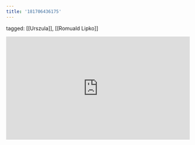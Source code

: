 ```yaml
---
title: '181706436175'
---
```

tagged: [[Urszula]], [[Romuald Lipko]]
<iframe allow="accelerometer; autoplay; clipboard-write; encrypted-media; gyroscope; picture-in-picture" allowfullscreen="" frameborder="0" height="281" id="youtube_iframe" src="https://www.youtube.com/embed/C9SQcO3Zins?feature=oembed&amp;enablejsapi=1&amp;origin=https://safe.txmblr.com&amp;wmode=opaque" width="500"></iframe>